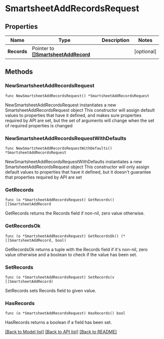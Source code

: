 # SmartsheetAddRecordsRequest

## Properties

Name | Type | Description | Notes
------------ | ------------- | ------------- | -------------
**Records** | Pointer to [**[]SmartsheetAddRecord**](SmartsheetAddRecord.md) |  | [optional] 

## Methods

### NewSmartsheetAddRecordsRequest

`func NewSmartsheetAddRecordsRequest() *SmartsheetAddRecordsRequest`

NewSmartsheetAddRecordsRequest instantiates a new SmartsheetAddRecordsRequest object
This constructor will assign default values to properties that have it defined,
and makes sure properties required by API are set, but the set of arguments
will change when the set of required properties is changed

### NewSmartsheetAddRecordsRequestWithDefaults

`func NewSmartsheetAddRecordsRequestWithDefaults() *SmartsheetAddRecordsRequest`

NewSmartsheetAddRecordsRequestWithDefaults instantiates a new SmartsheetAddRecordsRequest object
This constructor will only assign default values to properties that have it defined,
but it doesn't guarantee that properties required by API are set

### GetRecords

`func (o *SmartsheetAddRecordsRequest) GetRecords() []SmartsheetAddRecord`

GetRecords returns the Records field if non-nil, zero value otherwise.

### GetRecordsOk

`func (o *SmartsheetAddRecordsRequest) GetRecordsOk() (*[]SmartsheetAddRecord, bool)`

GetRecordsOk returns a tuple with the Records field if it's non-nil, zero value otherwise
and a boolean to check if the value has been set.

### SetRecords

`func (o *SmartsheetAddRecordsRequest) SetRecords(v []SmartsheetAddRecord)`

SetRecords sets Records field to given value.

### HasRecords

`func (o *SmartsheetAddRecordsRequest) HasRecords() bool`

HasRecords returns a boolean if a field has been set.


[[Back to Model list]](../README.md#documentation-for-models) [[Back to API list]](../README.md#documentation-for-api-endpoints) [[Back to README]](../README.md)


